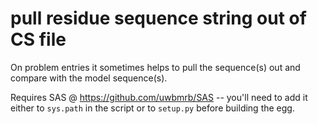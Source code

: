 # pull residue sequence string out of CS file

On problem entries it sometimes helps to pull the sequence(s) out
and compare with the model sequence(s).

Requires SAS @ https://github.com/uwbmrb/SAS -- you'll need to add it 
either to `sys.path` in the script or to `setup.py` before building the egg.
